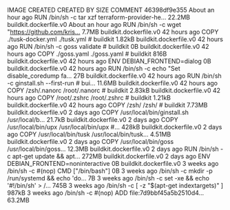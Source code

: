IMAGE CREATED CREATED BY SIZE COMMENT
46398df9e355 About an hour ago RUN /bin/sh -c tar xzf terraform-provider-he… 22.2MB buildkit.dockerfile.v0
<missing> About an hour ago RUN /bin/sh -c wget "https://github.com/kris… 7.7MB buildkit.dockerfile.v0
<missing> 42 hours ago COPY ./tusk-docker.yml ./tusk.yml # buildkit 1.82kB buildkit.dockerfile.v0
<missing> 42 hours ago RUN /bin/sh -c goss validate # buildkit 0B buildkit.dockerfile.v0
<missing> 42 hours ago COPY ./goss.yaml ./goss.yaml # buildkit 816B buildkit.dockerfile.v0
<missing> 42 hours ago ENV DEBIAN_FRONTEND=dialog 0B buildkit.dockerfile.v0
<missing> 42 hours ago RUN /bin/sh -c echo "Set disable_coredump fa… 27B buildkit.dockerfile.v0
<missing> 42 hours ago RUN /bin/sh -c ginstall.sh --first-run # bui… 11.6MB buildkit.dockerfile.v0
<missing> 42 hours ago COPY /zsh/.nanorc /root/.nanorc # buildkit 2.83kB buildkit.dockerfile.v0
<missing> 42 hours ago COPY /root/.zshrc /root/.zshrc # buildkit 1.21kB buildkit.dockerfile.v0
<missing> 42 hours ago COPY /zsh/ /zsh/ # buildkit 7.73MB buildkit.dockerfile.v0
<missing> 2 days ago COPY /usr/local/bin/ginstall.sh /usr/local/b… 21.7kB buildkit.dockerfile.v0
<missing> 2 days ago COPY /usr/local/bin/upx /usr/local/bin/upx #… 428kB buildkit.dockerfile.v0
<missing> 2 days ago COPY /usr/local/bin/tusk /usr/local/bin/tusk… 4.51MB buildkit.dockerfile.v0
<missing> 2 days ago COPY /usr/local/bin/goss /usr/local/bin/goss… 12.3MB buildkit.dockerfile.v0
<missing> 2 days ago RUN /bin/sh -c apt-get update && apt… 272MB buildkit.dockerfile.v0
<missing> 2 days ago ENV DEBIAN_FRONTEND=noninteractive 0B buildkit.dockerfile.v0
<missing> 3 weeks ago /bin/sh -c #(nop) CMD ["/bin/bash"] 0B
<missing> 3 weeks ago /bin/sh -c mkdir -p /run/systemd && echo 'do… 7B
<missing> 3 weeks ago /bin/sh -c set -xe && echo '#!/bin/sh' > /… 745B
<missing> 3 weeks ago /bin/sh -c [ -z "$(apt-get indextargets)" ] 987kB
<missing> 3 weeks ago /bin/sh -c #(nop) ADD file:7d9bbf45a5b2510d4… 63.2MB
